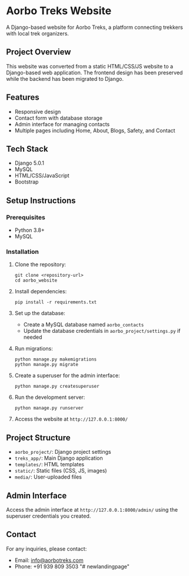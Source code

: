 # Aorbo Treks Website

A Django-based website for Aorbo Treks, a platform connecting trekkers with local trek organizers.

## Project Overview

This website was converted from a static HTML/CSS/JS website to a Django-based web application. The frontend design has been preserved while the backend has been migrated to Django.

## Features

- Responsive design
- Contact form with database storage
- Admin interface for managing contacts
- Multiple pages including Home, About, Blogs, Safety, and Contact

## Tech Stack

- Django 5.0.1
- MySQL
- HTML/CSS/JavaScript
- Bootstrap

## Setup Instructions

### Prerequisites

- Python 3.8+
- MySQL

### Installation

1. Clone the repository:
   ```
   git clone <repository-url>
   cd aorbo_website
   ```

2. Install dependencies:
   ```
   pip install -r requirements.txt
   ```

3. Set up the database:
   - Create a MySQL database named `aorbo_contacts`
   - Update the database credentials in `aorbo_project/settings.py` if needed

4. Run migrations:
   ```
   python manage.py makemigrations
   python manage.py migrate
   ```

5. Create a superuser for the admin interface:
   ```
   python manage.py createsuperuser
   ```

6. Run the development server:
   ```
   python manage.py runserver
   ```

7. Access the website at `http://127.0.0.1:8000/`

## Project Structure

- `aorbo_project/`: Django project settings
- `treks_app/`: Main Django application
- `templates/`: HTML templates
- `static/`: Static files (CSS, JS, images)
- `media/`: User-uploaded files

## Admin Interface

Access the admin interface at `http://127.0.0.1:8000/admin/` using the superuser credentials you created.

## Contact

For any inquiries, please contact:
- Email: info@aorbotreks.com
- Phone: +91 939 809 3503
"# newlandingpage" 
